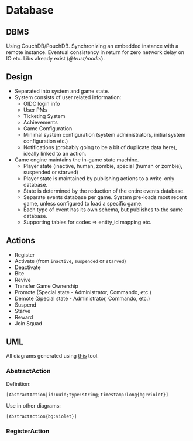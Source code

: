 # Database

## DBMS

Using CouchDB/PouchDB. Synchronizing an embedded instance with a remote instance. Eventual consistency in return for zero network delay on IO etc. Libs already exist (_@trust/model_).

## Design

* Separated into system and game state.
* System consists of user related information:
    - OIDC login info
    - User PMs
    - Ticketing System
    - Achievements
    - Game Configuration
    - Minimal system configuration (system administrators, initial system configuration etc.)
    - Notifications (probably going to be a bit of duplicate data here), ideally linked to an action.
* Game engine maintains the in-game state machine.
    - Player state (inactive, human, zombie, special (human or zombie), suspended or starved)
    - Player state is maintained by publishing actions to a write-only database.
    - State is determined by the reduction of the entire events database.
    - Separate events database per game. System pre-loads most recent game, unless configured to load a specific game.
    - Each type of event has its own schema, but publishes to the same database.
    - Supporting tables for codes => entity_id mapping etc.

## Actions

* Register
* Activate (from `inactive`, `suspended` or `starved`)
* Deactivate
* Bite
* Revive
* Transfer Game Ownership
* Promote (Special state - Administrator, Commando, etc.)
* Demote (Special state - Administrator, Commando, etc.)
* Suspend
* Starve
* Reward
* Join Squad

## UML

All diagrams generated using [this](https://yuml.me/diagram/scruffy/class/draw) tool.

### AbstractAction

Definition:

```
[AbstractAction|id:uuid;type:string;timestamp:long{bg:violet}]
```

Use in other diagrams:

```
[AbstractAction{bg:violet}]
```

### RegisterAction

```

```

